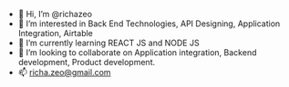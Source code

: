 - 👋 Hi, I’m @richazeo
- 👀 I’m interested in Back End Technologies, API Designing, Application Integration, Airtable
- 🌱 I’m currently learning REACT JS and NODE JS
- 💞️ I’m looking to collaborate on Application integration, Backend development, Product development.
- 📫 richa.zeo@gmail.com

<!---
richazeo/richazeo is a ✨ special ✨ repository because its `AboutMe.md` (this file) appears on your GitHub profile.
You can click the Preview link to take a look at your changes.
--->
